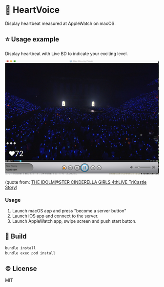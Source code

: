 # :heartbeat: HeartVoice
Display heartbeat measured at AppleWatch on macOS.

## :star: Usage example
Display heartbeat with Live BD to indicate your exciting level.

![](/docs/demo.png)

(quote from: [THE IDOLM@STER CINDERELLA GIRLS 4thLIVE TriCastle Story](http://shop.columbia.jp/shop/g/gP5412/))

### Usage

 1. Launch macOS app and press "become a server button"
 2. Launch iOS app and connect to the server.
 3. Launch AppleWatch app, swipe screen and push start button.

## :wrench: Build

```bash
bundle install
bundle exec pod install
```

## :copyright: License
MIT
